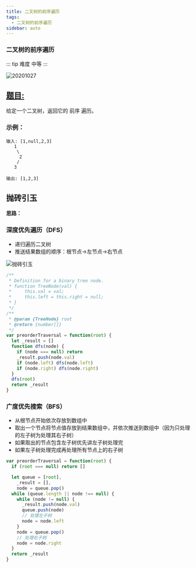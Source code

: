 ```yaml
---
title: 二叉树的前序遍历
tags:
  - 二叉树的前序遍历
sidebar: auto
---
```


### 二叉树的前序遍历

::: tip 难度
中等
:::

![20201027](http://qiniu.gaowenju.com/leecode/banner/20201027.jpg)

## [题目:](https://leetcode-cn.com/problems/binary-tree-preorder-traversal/)

给定一个二叉树，返回它的 前序 遍历。

### 示例：

```
输入: [1,null,2,3]
   1
    \
     2
    /
   3

输出: [1,2,3]
```

## 抛砖引玉

**思路：**

### 深度优先遍历（DFS）

- 递归遍历二叉树
- 推送结果数组的顺序：根节点->左节点->右节点

![抛砖引玉](http://qiniu.gaowenju.com/leecode/20201027.png)

```javascript
/**
 * Definition for a binary tree node.
 * function TreeNode(val) {
 *     this.val = val;
 *     this.left = this.right = null;
 * }
 */
/**
 * @param {TreeNode} root
 * @return {number[]}
 */
var preorderTraversal = function(root) {
  let _result = []
  function dfs(node) {
    if (node === null) return
    _result.push(node.val)
    if (node.left) dfs(node.left)
    if (node.right) dfs(node.right)
  }
  dfs(root)
  return _result
}
```

### 广度优先搜索（BFS）

- 从根节点开始依次存放到数组中
- 取出一个节点将节点值存放到结果数组中，并依次推送到数组中（因为只处理的左子树为处理其右子树）
- 如果取出的节点包含左子树优先讲左子树处理完
- 如果左子树处理完成再处理所有节点上的右子树

```javascript
var preorderTraversal = function(root) {
  if (root === null) return []

  let queue = [root],
    _result = [],
    node = queue.pop()
  while (queue.length || node !== null) {
    while (node != null) {
      _result.push(node.val)
      queue.push(node)
      // 处理左子树
      node = node.left
    }
    node = queue.pop()
    // 处理右子树
    node = node.right
  }
  return _result
}
```
